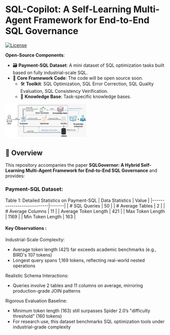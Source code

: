 # SQL-Copilot: A Self-Learning Multi-Agent Framework for End-to-End SQL Governance
[![License](https://img.shields.io/badge/License-Apache_2.0-blue.svg)](https://opensource.org/licenses/Apache-2.0)
<!--
[![arXiv](https://img.shields.io/badge/arXiv-<PaperID>-b31b1b.svg)](https://arxiv.org/abs/<PaperID>)
[![Dataset Download](https://img.shields.io/badge/Dataset-PaymentSQL-green)](https://github.com/<YourRepo>/releases/download/v1.0/payment-sql.zip)
-->

**Open-Source Components**:

- 🗃️ ​**Payment-SQL Dataset**: A mini dataset of SQL optimization tasks built based on fully industrial-scale SQL.
- 🤖 ​**Core Framework Code**: The code will be open source soon.
  - 🛠️ ​**Toolkit**: SQL Optimization, SQL Error Correction, SQL Quality Evaluation, SQL Consistency Veirification.
  - 📖 **Knowledge Base**: Task-specific knowledge bases.


 <img src="architecture.png" alt="System Architecture" style="zoom: 25%;" /> 

## 📖 Overview
This repository accompanies the paper **SQLGovernor: A Hybrid Self-Learning Multi-Agent Framework for End-to-End SQL Governance** and provides:
###  **Payment-SQL Dataset**:


Table 1: Detailed Statistics on Payment-SQL
| Data Statistics           | Value |
|---------------------------|-------|
| # SQL Queries             | 50    |
| # Average Tables          | 2     |
| # Average Columns         | 11    |
| Average Token Length      | 421   |
| Max Token Length          | 1169  |
| Min Token Length          | 163   |


#### Key Observations :
Industrial-Scale Complexity:
- Average token length (421) far exceeds academic benchmarks (e.g., BIRD's 107 tokens)
- Longest query spans 1,169 tokens, reflecting real-world nested operations

Realistic Schema Interactions:
- Queries involve 2 tables and 11 columns on average, mirroring production-grade JOIN patterns

Rigorous Evaluation Baseline:
- Minimum token length (163) still surpasses Spider 2.0’s "difficulty threshold" (160 tokens)
- For research use, this dataset benchmarks SQL optimization tools under industrial-grade complexity



<!-- 
## 🚀 Quick Start
### Step 1: Install Dependencies
```bash
pip install -r requirements.txt
-->
